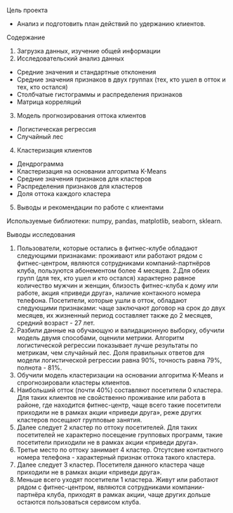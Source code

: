 Цель проекта
 - Анализ и подготовить план действий по удержанию клиентов.

Содержание
1.  Загрузка данных, изучение общей информации
2.  Исследовательский анализ данных
 - Cредние значения и стандартные отклонения
 - Cредние значения признаков в двух группах (тех, кто ушел в отток и тех, кто остался)
 - Столбчатые гистограммы и распределения признаков
 - Матрица корреляций
3.  Модель прогнозирования оттока клиентов
 - Логистическая регрессия
 - Случайный лес
4.  Кластеризация клиентов
 - Дендрограмма
 - Кластеризация на основании алгоритма K-Means
 - Средние значения признаков для кластеров
 - Распределения признаков для кластеров
 - Доля оттока каждого кластера
5.  Выводы и рекомендации по работе с клиентами

Используемые библиотеки: numpy, pandas, matplotlib, seaborn, sklearn.

Выводы исследования
1. Пользователи, которые остались в фитнес-клубе обладают следующими признаками: проживают или работают рядом с фитнес-центром, являются сотрудниками компаний-партнёров клуба, пользуются абонементом более 4 месяцев.
2.Для обеих групп (для тех, кто ушел и кто остался) характерно равное количество мужчин и женщин, близость фитнес-клуба к дому или работе, акция «приведи друга», наличие контакного номера телефона. Посетители, которые ушли в отток, обладают следующими признаками: чаще заключают договор на срок до двух месяцев, их жизненный период составляет также до 2 месяцев, средний возраст - 27 лет.
3. Разбили данные на обучающую и валидационную выборку, обучили модель двумя способами, оценили метрики. Алгоритм логистической регрессии показывает лучше результаты по метрикам, чем случайный лес. Доля правильных ответов для модели логистической регрессии равна 90%, точность равна 79%, полнота - 81%.
4. Обучили модель кластеризации на основании алгоритма K-Means и спрогнозировали кластеры клиентов.
5. Наибольший отток (почти 40%) составляют посетители 0 кластера. Для таких клиентов не свойственно проживание или работа в районе, где находится фитнес-центр, чаще всего такие посетители приходили не в рамках акции «приведи друга», реже других кластеров посещают групповые занятия.
6. Далее следует 2 кластер по оттоку посетителей. Для таких посетителей не характерно посещение групповых программ, такие посетители приходили не в рамках акции «приведи друга».
7. Третье место по оттоку занимает 4 кластер. Отсутсвие контактного номера телефона - характерный признак оттока такого кластера.
8. Далее следует 3 кластер. Посетителя данного кластера чаще приходили не в рамках акции «приведи друга».
9. Меньше всего уходят посетители 1 кластера. Живут или работают рядом с фитнес-центром, являются сотрудниками компании-партнёра клуба, приходят в рамках акции, чаще других дольше остаются пользоваться сервисом клуба.
